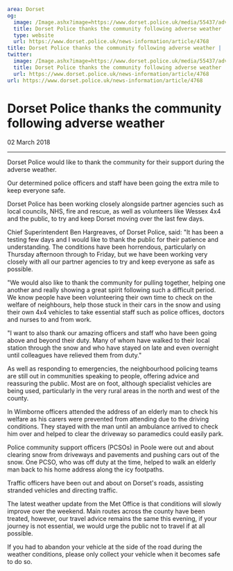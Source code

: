 ```yaml
area: Dorset
og:
  image: /Image.ashx?image=https://www.dorset.police.uk/media/55437/adverse-weather-1-2-march-2018.jpg&amp;amp;width=150
  title: Dorset Police thanks the community following adverse weather
  type: website
  url: https://www.dorset.police.uk/news-information/article/4768
title: Dorset Police thanks the community following adverse weather |
twitter:
  image: /Image.ashx?image=https://www.dorset.police.uk/media/55437/adverse-weather-1-2-march-2018.jpg&amp;amp;width=150
  title: Dorset Police thanks the community following adverse weather
  url: https://www.dorset.police.uk/news-information/article/4768
url: https://www.dorset.police.uk/news-information/article/4768
```

# Dorset Police thanks the community following adverse weather

02 March 2018

* * *

Dorset Police would like to thank the community for their support during the adverse weather.

Our determined police officers and staff have been going the extra mile to keep everyone safe.

Dorset Police has been working closely alongside partner agencies such as local councils, NHS, fire and rescue, as well as volunteers like Wessex 4x4 and the public, to try and keep Dorset moving over the last few days.

Chief Superintendent Ben Hargreaves, of Dorset Police, said: "It has been a testing few days and I would like to thank the public for their patience and understanding. The conditions have been horrendous, particularly on Thursday afternoon through to Friday, but we have been working very closely with all our partner agencies to try and keep everyone as safe as possible.

"We would also like to thank the community for pulling together, helping one another and really showing a great spirit following such a difficult period. We know people have been volunteering their own time to check on the welfare of neighbours, help those stuck in their cars in the snow and using their own 4x4 vehicles to take essential staff such as police offices, doctors and nurses to and from work.

"I want to also thank our amazing officers and staff who have been going above and beyond their duty. Many of whom have walked to their local station through the snow and who have stayed on late and even overnight until colleagues have relieved them from duty."

As well as responding to emergencies, the neighbourhood policing teams are still out in communities speaking to people, offering advice and reassuring the public. Most are on foot, although specialist vehicles are being used, particularly in the very rural areas in the north and west of the county.

In Wimborne officers attended the address of an elderly man to check his welfare as his carers were prevented from attending due to the driving conditions. They stayed with the man until an ambulance arrived to check him over and helped to clear the driveway so paramedics could easily park.

Police community support officers (PCSOs) in Poole were out and about clearing snow from driveways and pavements and pushing cars out of the snow. One PCSO, who was off duty at the time, helped to walk an elderly man back to his home address along the icy footpaths.

Traffic officers have been out and about on Dorset's roads, assisting stranded vehicles and directing traffic.

The latest weather update from the Met Office is that conditions will slowly improve over the weekend. Main routes across the county have been treated, however, our travel advice remains the same this evening, if your journey is not essential, we would urge the public not to travel if at all possible.

If you had to abandon your vehicle at the side of the road during the weather conditions, please only collect your vehicle when it becomes safe to do so.
